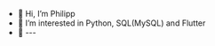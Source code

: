 - 👋 Hi, I’m Philipp 
- 👀 I’m interested in Python, SQL(MySQL) and Flutter
- 🌱 ---
<!---
PhilXi/PhilXi is a ✨ special ✨ repository because its `README.md` (this file) appears on your GitHub profile.
You can click the Preview link to take a look at your changes.
--->
